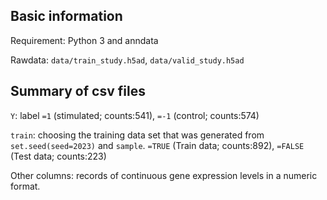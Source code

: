 ## Basic information

Requirement: Python 3 and anndata

Rawdata: `data/train_study.h5ad`, `data/valid_study.h5ad`


## Summary of csv files

`Y`: label `=1` (stimulated; counts:541), `=-1` (control; counts:574)

`train`: choosing the training data set that was generated from `set.seed(seed=2023)` and `sample`. `=TRUE` (Train data; counts:892), `=FALSE` (Test data; counts:223)

Other columns: records of continuous gene expression levels in a numeric format.
